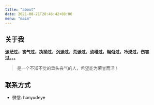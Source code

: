 ```yaml
---
title: "about"
date: 2021-08-21T20:46:42+08:00
menu: "main"
---
```


## 关于我

**迷茫过，丧气过，执拗过，沉迷过，荒诞过，幼稚过，粗俗过，冷漠过，伤害过。。。**    

> 是一个不知不觉的垂头丧气的人，希望能为荣誉而活！


## 联系方式

- 微信: hanyudeye
